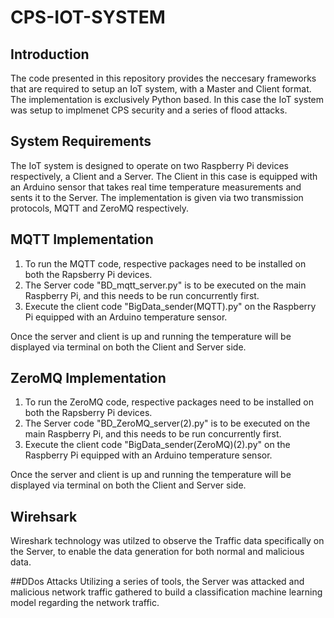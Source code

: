# CPS-IOT-SYSTEM

## Introduction
The code presented in this repository provides the neccesary frameworks that are required to setup an IoT system, with a Master and Client format. The implementation is exclusively Python based. In this case the IoT system was setup to implmenet CPS security and a series of flood attacks. 

## System Requirements
The IoT system is designed to operate on two Raspberry Pi devices respectively, a Client and a Server. The Client in this case is equipped with an Arduino sensor that takes real time temperature measurements and sents it to the Server. The implementation is given via two transmission protocols, MQTT and ZeroMQ respectively. 

## MQTT Implementation

1. To run the MQTT code, respective packages need to be installed on both the Rapsberry Pi devices.
2. The Server code "BD_mqtt_server.py" is to be executed on the main Raspberry Pi, and this needs to be run concurrently first.
3. Execute the client code "BigData_sender(MQTT).py" on the Raspberry Pi equipped with an Arduino temperature sensor.

Once the server and client is up and running the temperature will be displayed via terminal on both the Client and Server side.

## ZeroMQ Implementation

1. To run the ZeroMQ code, respective packages need to be installed on both the Rapsberry Pi devices.
2. The Server code "BD_ZeroMQ_server(2).py" is to be executed on the main Raspberry Pi, and this needs to be run concurrently first.
3. Execute the client code "BigData_sender(ZeroMQ)(2).py" on the Raspberry Pi equipped with an Arduino temperature sensor.

Once the server and client is up and running the temperature will be displayed via terminal on both the Client and Server side.

## Wirehsark
Wireshark technology was utilzed to observe the Traffic data specifically on the Server, to enable the data generation for both normal and malicious data.

##DDos Attacks
Utilizing a series of tools, the Server was attacked and malicious network traffic gathered to build a classification machine learning model regarding the network traffic. 
